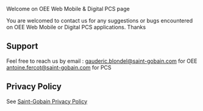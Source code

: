 Welcome on OEE Web Mobile & Digital PCS page

You are welcomed to contact us for any suggestions or bugs encountered on OEE Web Mobile or Digital PCS applications.
Thanks

## Support
Feel free to reach us by email :
gauderic.blondel@saint-gobain.com for OEE
antoine.fercot@saint-gobain.com for PCS

## Privacy Policy

See [Saint-Gobain Privacy Policy](https://www.saint-gobain.com/en/privacy-policy)
